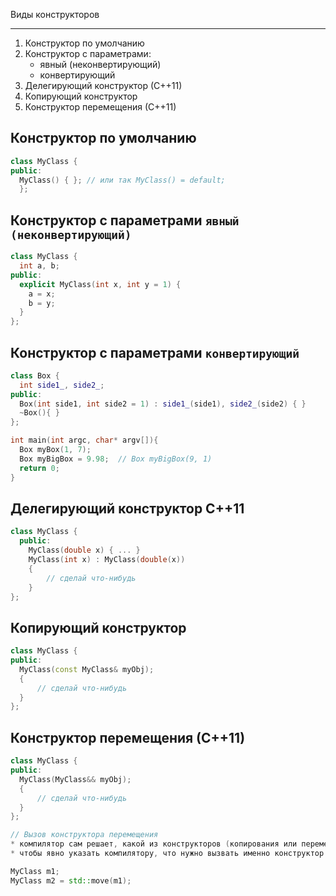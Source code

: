 Виды конструкторов
***

1. Конструктор по умолчанию
2. Конструктор с параметрами:
    * явный (неконвертирующий) 
    * конвертирующий
3. Делегирующий конструктор (С++11)
4. Копирующий конструктор
5. Конструктор перемещения (С++11)

Конструктор по умолчанию
---

```cpp
class MyClass {
public:
  MyClass() { }; // или так MyClass() = default; 
  };
```

Конструктор с параметрами `явный (неконвертирующий)`
---

```cpp
class MyClass {
  int a, b;
public:
  explicit MyClass(int x, int y = 1) { 
    a = x; 
    b = y;
  } 
};
```

Конструктор с параметрами `конвертирующий`
---

```cpp
class Box {
  int side1_, side2_;
public:
  Box(int side1, int side2 = 1) : side1_(side1), side2_(side2) { }
  ~Box(){ }
};

int main(int argc, char* argv[]){
  Box myBox(1, 7);
  Box myBigBox = 9.98;  // Box myBigBox(9, 1)
  return 0;
}
```

Делегирующий конструктор C++11
---

```cpp
class MyClass {
  public:
    MyClass(double x) { ... }
    MyClass(int x) : MyClass(double(x))
    {
        // сделай что-нибудь
    }
};
```

Копирующий конструктор
---

```cpp
class MyClass {
public:
  MyClass(const MyClass& myObj);
  {
      // сделай что-нибудь
  }
};
```

Конструктор перемещения (С++11)
---

```cpp
class MyClass {
public:
  MyClass(MyClass&& myObj);
  {
      // сделай что-нибудь
  }
};

// Вызов конструктора перемещения
* компилятор сам решает, какой из конструкторов (копирования или перемещения) вызвать
* чтобы явно указать компилятору, что нужно вызвать именно конструктор перемещения, имя вызываемого объекта передается в функцию std::move

MyClass m1;
MyClass m2 = std::move(m1);
```

